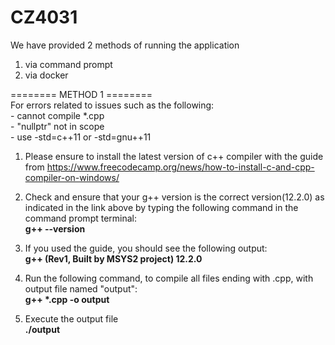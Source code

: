 # CZ4031

We have provided 2 methods of running the application
1) via command prompt
2) via docker

======== METHOD 1 ========  
For errors related to issues such as the following:  
    - cannot compile *.cpp  
    - "nullptr" not in scope  
    - use -std=c++11 or -std=gnu++11  
1. Please ensure to install the latest version of c++ compiler with the guide from https://www.freecodecamp.org/news/how-to-install-c-and-cpp-compiler-on-windows/

2. Check and ensure that your g++ version is the correct version(12.2.0) as indicated in the link above by typing the following command in the command prompt terminal:  
<b>g++ --version</b>

3. If you used the guide, you should see the following output:  
<b>g++ (Rev1, Built by MSYS2 project) 12.2.0</b>

4. Run the following command, to compile all files ending with .cpp, with output file named "output":   
<b>g++ *.cpp -o output</b>  
  
5. Execute the output file  
<b>./output</b>  
